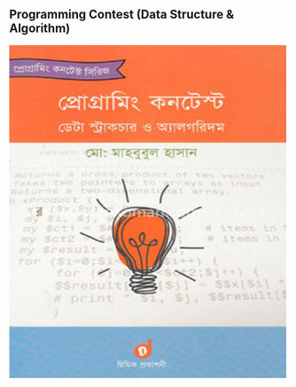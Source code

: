 ## Programming Contest (Data Structure & Algorithm)

<img alt="Coding" height="600" width="500" src="https://github.com/FAISALKABIR/Problem_Solving/blob/main/Programming%20Contest_Data%20Structure%20&%20Algorithm%20Book%20(Exercises)/Programming%20book.png?raw=true">
